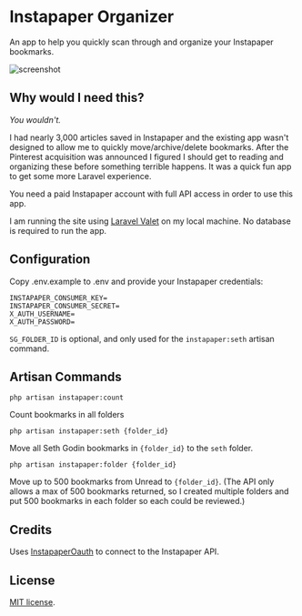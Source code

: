 # Instapaper Organizer

An app to help you quickly scan through and organize your Instapaper bookmarks.

![screenshot](https://cloud.githubusercontent.com/assets/835509/18612124/d93a2d9a-7d1e-11e6-8355-d66dbe09d09e.png)

## Why would I need this?

_You wouldn't._

I had nearly 3,000 articles saved in Instapaper and the existing app wasn't designed to allow me to quickly move/archive/delete bookmarks. After the Pinterest acquisition was announced I figured I should get to reading and organizing these before something terrible happens. It was a quick fun app to get some more Laravel experience.

You need a paid Instapaper account with full API access in order to use this app.

I am running the site using [Laravel Valet](https://laravel.com/docs/5.3/valet) on my local machine. No database is required to run the app.

## Configuration

Copy .env.example to .env and provide your Instapaper credentials:

```
INSTAPAPER_CONSUMER_KEY=
INSTAPAPER_CONSUMER_SECRET=
X_AUTH_USERNAME=
X_AUTH_PASSWORD=
```

`SG_FOLDER_ID` is optional, and only used for the `instapaper:seth` artisan command.

## Artisan Commands

```
php artisan instapaper:count
```

Count bookmarks in all folders

```
php artisan instapaper:seth {folder_id}
```

Move all Seth Godin bookmarks in `{folder_id}` to the `seth` folder.

```
php artisan instapaper:folder {folder_id}
```

Move up to 500 bookmarks from Unread to `{folder_id}`. (The API only allows a max of 500 bookmarks returned, so I created multiple folders and put 500 bookmarks in each folder so each could be reviewed.)

## Credits

Uses [InstapaperOauth](https://github.com/randyhoyt/InstapaperOAuth) to connect to the Instapaper API.

## License

[MIT license](http://opensource.org/licenses/MIT).
